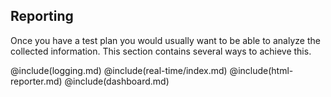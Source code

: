 ## Reporting

Once you have a test plan you would usually want to be able to analyze the collected information. This section contains several ways to achieve this.

@include(logging.md)
@include(real-time/index.md)
@include(html-reporter.md)
@include(dashboard.md)
